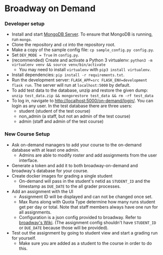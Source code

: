 # Broadway on Demand

### Developer setup

- Install and start [MongoDB Server](https://www.mongodb.com/download-center/community). To ensure that MongoDB is running, run `mongo`.
- Clone the repository and `cd` into the repository root.
- Make a copy of the sample config file: `cp sample_config.py config.py`.
- Set `DEV_MODE = True` in `config.py`.
- (recommended) Create and activate a Python 3 virtualenv: `python3 -m virtualenv venv && source venv/bin/activate`
  - You may need to install `virtualenv` with `pip3 install virtualenv`.
- Install dependencies: `pip install -r requirements.txt`.
- Run the development server: `FLASK_APP=src FLASK_ENV=development flask run`. The server will run at `localhost:5000` by default.
- To add test data to the database, unzip and restore the given dump: `unzip test_data.zip && mongorestore test_data && rm -rf test_data`
- To log in, navigate to <http://localhost:5000/on-demand/login/>. You can login as any user. In the test database there are three users:
    - student (student of the test course)
    - non_admin (a staff, but not an admin of the test course)
    - admin (staff and admin of the test course)

### New Course Setup
- Ask on-demand managers to add your course to the on-demand database with at least one admin.
  - Admins are able to modify roster and add assignments from the user interface.
- Generate a token and add it to both broadway-on-demand and broadway's database for your course.
- Create docker images for grading a single student
  - On-demand will pass in the student's netid as `STUDENT_ID` and the timestamp as `DUE_DATE` to the all grader processes.
- Add an assignment with the UI
  - Assignment ID will be displayed and can not be changed once set.
  - Max Runs along with Quota Type determine how many runs student get per day or total. Note that staff members always have one run for all assignments.
  - Configuration is a json config provided to broadway. Refer to [broadway's Wiki](https://github.com/illinois-cs241/broadway/wiki/Configs). (The assignment config shouldn't have `STUDENT_ID` or `DUE_DATE` because those will be provided).
- Test out the assignment by going to student view and start a grading run for yourself.
  - Make sure you are added as a student to the course in order to do this.
